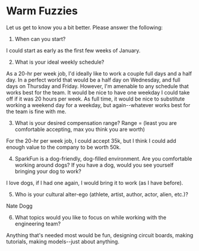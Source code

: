 Warm Fuzzies
=============

Let us get to know you a bit better. Please answer the following:

1. When can you start?

I could start as early as the first few weeks of January.

2. What is your ideal weekly schedule?

As a 20-hr per week job, I'd ideally like to work a couple full days and a half day.  In a perfect world that would be a half day on Wednesday, and full days on Thursday and Friday.  However, I'm amenable to any schedule that works best for the team.  It would be nice to have one weekday I could take off if it was 20 hours per week.  As full time, it would be nice to substitute working a weekend day for a weekday, but again--whatever works best for the team is fine with me.

3. What is your desired compensation range? Range = (least you are comfortable accepting, max you think you are worth)

For the 20-hr per week job, I could accept 35k, but I think I could add enough value to the company to be worth 50k.

4. SparkFun is a dog-friendly, dog-filled environment. Are you comfortable working around dogs? If you have a dog, would you see yourself bringing your dog to work?

I love dogs, if I had one again, I would bring it to work (as I have before).

5. Who is your cultural alter-ego (athlete, artist, author, actor, alien, etc.)? 

Nate Dogg

6. What topics would you like to focus on while working with the engineering team? 

Anything that's needed most would be fun, designing circuit boards, making tutorials, making models--just about anything.
